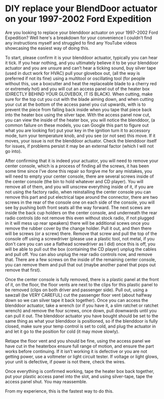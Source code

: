 # DIY replace your BlendDoor actuator on your 1997-2002 Ford Expedition
Are you looking to replace your blenddoor actuator on your 1997–2002 Ford Expedition? Well here's a breakdown for your convenience I couldn’t find any instructions myself and struggled to find any YouTube videos showcasing the easiest way of doing this.

To start, please confirm it is your blenddoor actuator, typically you can hear it tick. If you hear nothing, and you ultimately believe it to be your blenddoor actuator and you are unsure and can’t hear a ticking sound, buy silver tape (used in duct work for HVAC) pull your glovebox out, (all the way is preferred if not its fine) using a multitool or oscillating tool (for people without this, use a boxcutter and heat the replaceable blade to a cherry red or extremely hot) and you will cut an access panel out of the heater box (DIRECTLY BEHIND YOUR GLOVEBOX, IT IS BLACK). When cutting, make sure for the top cut you cut with the blade aiming down, and when cutting your cut at the bottom of the access panel you cut upwards, with is to prevent the piece from falling back inside when you tape that piece back into the heater box using the silver tape. With the access panel now cut, you can view the inside of the heater box, you will notice the blenddoor, (a common failure on these models, you can Google this part to figure out what you are looking for) put your key in the ignition turn it to accessory mode, turn your temperature knob, and you see (or not see) this move. If it moves, your issue is not the blenddoor actuator. Check the blenddoor itself for issues, if problems persist it may be an external factor (which I will not go into).

After confirming that it is indeed your actuator, you will need to remove your center console, which is a process of finding all the screws, it has been some time since I’ve done this repair so forgive me for any mistakes, you will need to empty your center console, there are several screws inside of the center console (the bin to hold whatever and CD player). You will remove all of them, and you will unscrew everything inside of it, if you are not using the factory radio, when reinstalling the center console you can remove this part and put electrical tape around the connector, there are two screws in the rear of the console one on each side of the console, you will see by pushing both front seats all the way forward. The next scews are inside the back cup holders on the center console, and underneath the rear radio controls (do not remove this even without stock radio, if not plugged in it will mess up rear speakers) there will be additional scews once you remove the rubber cover by the change holder. Pull it out, and then there will be screws (or a screw) there. Remove that screw and pull the top of the console off using a screwdriver (please use a plastic tool, not metal, if you don't care you can use a flathead screwdriver as I did) once this is off, you will be able to pull out the box (containing the CD player) unplug the cables and pull off. You can also unplug the rear radio controls now, and remove that. There are a few screws on the inside of the remaining center console, you can remove them and pull that out (maybe another panel that pops out remove that first).

Once the center console is fully removed, there is a plastic panel at the front of it, on the floor, the floor vents are next to the clips for this plastic panel to be removed (clips on both driver and passenger side). Pull out, using a sawzall (be VERY CAREFUL) cut the passenger floor vent (about halfway down so we can silver tape it back together). Once you can access the blenddoor actuator, take a wrench (or if you have it, a slim ratchet or ratchet wrench) and remove the four screws, once down, pull downwards until you can pull it out. The blenddoor actuator you have bought should be set to the same thing as what your blenddoor is positioned, so if the blenddoor is fully closed, make sure your temp control is set to cold, and plug the actuator in and let it go to the position for cold (it may move slowly).

Retape the floor vent and you should be fine, using the access panel we have cut in the heaterbox ensure full range of motion, and ensure the part works before continuing. If it isn’t working it is defective or you are not getting power, use a voltmeter or light circuit tester. If voltage or light glows, your unit is defective, if power is not there, check the wires.

Once everything is confirmed working, tape the heater box back together, put your plastic access panel into the slot, and using silver-tape, tape the access panel shut. You may reassemble.

From my experience, this is the fastest way to do this.
